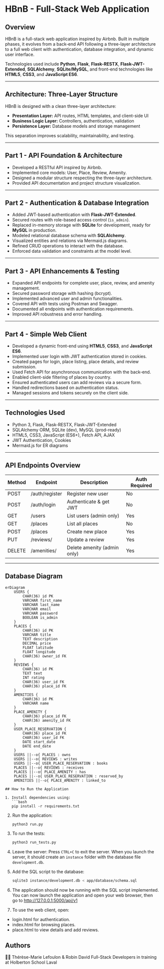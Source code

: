 # HBnB - Full-Stack Web Application

## Overview

HBnB is a full-stack web application inspired by Airbnb.
Built in multiple phases, it evolves from a back-end API following a three-layer architecture to a full web client with authentication, database integration, and dynamic user interface.

Technologies used include **Python**, **Flask**, **Flask-RESTX**, **Flask-JWT-Extended**, **SQLAlchemy**, **SQLite/MySQL**, and front-end technologies like **HTML5**, **CSS3**, and **JavaScript ES6**.

---

## Architecture: Three-Layer Structure

HBnB is designed with a clean three-layer architecture:

- **Presentation Layer:** API routes, HTML templates, and client-side UI
- **Business Logic Layer:** Controllers, authentication, validation
- **Persistence Layer:** Database models and storage management

This separation improves scalability, maintainability, and testing.

---

## Part 1 - API Foundation & Architecture

- Developed a RESTful API inspired by Airbnb.
- Implemented core models: User, Place, Review, Amenity.
- Designed a modular structure respecting the three-layer architecture.
- Provided API documentation and project structure visualization.

---

## Part 2 - Authentication & Database Integration

- Added JWT-based authentication with **Flask-JWT-Extended**.
- Secured routes with role-based access control (`is_admin`).
- Replaced in-memory storage with **SQLite** for development, ready for **MySQL** in production.
- Modeled relational database schema with **SQLAlchemy**.
- Visualized entities and relations via Mermaid.js diagrams.
- Refined CRUD operations to interact with the database.
- Enforced data validation and constraints at the model level.

---

## Part 3 - API Enhancements & Testing

- Expanded API endpoints for complete user, place, review, and amenity management.
- Secured password storage with hashing (bcrypt).
- Implemented advanced user and admin functionalities.
- Covered API with tests using Postman and Swagger.
- Documented all endpoints with authentication requirements.
- Improved API robustness and error handling.

---

## Part 4 - Simple Web Client

- Developed a dynamic front-end using **HTML5**, **CSS3**, and **JavaScript ES6**.
- Implemented user login with JWT authentication stored in cookies.
- Created pages for login, place listing, place details, and review submission.
- Used Fetch API for asynchronous communication with the back-end.
- Enabled client-side filtering of places by country.
- Ensured authenticated users can add reviews via a secure form.
- Handled redirections based on authentication status.
- Managed sessions and tokens securely on the client side.

---

## Technologies Used

- Python 3, Flask, Flask-RESTX, Flask-JWT-Extended
- SQLAlchemy ORM, SQLite (dev), MySQL (prod-ready)
- HTML5, CSS3, JavaScript (ES6+), Fetch API, AJAX
- JWT Authentication, Cookies
- Mermaid.js for ER diagrams

---

## API Endpoints Overview

| Method | Endpoint            | Description                      | Auth Required |
|--------|---------------------|---------------------------------|---------------|
| POST   | /auth/register      | Register new user               | No            |
| POST   | /auth/login         | Authenticate & get JWT          | No            |
| GET    | /users              | List users (admin only)         | Yes           |
| GET    | /places             | List all places                 | No            |
| POST   | /places             | Create new place                | Yes           |
| PUT    | /reviews/<id>       | Update a review                 | Yes           |
| DELETE | /amenities/<id>     | Delete amenity (admin only)     | Yes           |

---

## Database Diagram

```mermaid
erDiagram
    USERS {
        CHAR(36) id PK
        VARCHAR first_name
        VARCHAR last_name
        VARCHAR email
        VARCHAR password
        BOOLEAN is_admin
    }
    PLACES {
        CHAR(36) id PK
        VARCHAR title
        TEXT description
        DECIMAL price
        FLOAT latitude
        FLOAT longitude
        CHAR(36) owner_id FK
    }
    REVIEWS {
        CHAR(36) id PK
        TEXT text
        INT rating
        CHAR(36) user_id FK
        CHAR(36) place_id FK
    }
    AMENITIES {
        CHAR(36) id PK
        VARCHAR name
    }
    PLACE_AMENITY {
        CHAR(36) place_id FK
        CHAR(36) amenity_id FK
    }
    USER_PLACE_RESERVATION {
        CHAR(36) place_id FK
        CHAR(36) user_id FK
        DATE start_date
        DATE end_date
    }
    USERS ||--o{ PLACES : owns
    USERS ||--o{ REVIEWS : writes
    USERS ||--o{ USER_PLACE_RESERVATION : books
    PLACES ||--o{ REVIEWS : receives
    PLACES ||--o{ PLACE_AMENITY : has
    PLACES ||--o{ USER_PLACE_RESERVATION : reserved_by
    AMENITIES ||--o{ PLACE_AMENITY : linked_to

## How to Run the Application

1. Install dependencies using:
   ```bash
   pip install -r requirements.txt
   ```

2. Run the application:
   ```bash
   python3 run.py
   ```

3. To run the tests:
   ```bash
   python3 run_tests.py
   ```

4. Leave the server:
   Press `CTRL+C` to exit the server. When you launch the server, it should create an `instance` folder with the database file `development.db`.

5. Add the SQL script to the database:
   ```bash
   sqlite3 instance/development.db < app/database/schema.sql
   ```

6. The application should now be running with the SQL script implemented. You can now launch the application and open your web browser, then go to http://127.0.0.1:5000/api/v1

7. To use the web client, open:

- login.html for authentication.
- index.html for browsing places.
- place.html to view details and add reviews.

## Authors
👩‍💻 Thérèse-Marie Lefoulon & Robin David
Full-Stack Developers in training at Holberton School Laval
